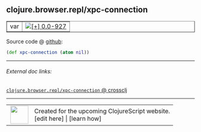 ## clojure.browser.repl/xpc-connection



 <table border="1">
<tr>
<td>var</td>
<td><a href="https://github.com/cljsinfo/cljs-api-docs/tree/0.0-927"><img valign="middle" alt="[+] 0.0-927" title="Added in 0.0-927" src="https://img.shields.io/badge/+-0.0--927-lightgrey.svg"></a> </td>
</tr>
</table>









Source code @ [github](https://github.com/clojure/clojurescript/blob/r1449/src/cljs/clojure/browser/repl.cljs#L21):

```clj
(def xpc-connection (atom nil))
```

<!--
Repo - tag - source tree - lines:

 <pre>
clojurescript @ r1449
└── src
    └── cljs
        └── clojure
            └── browser
                └── <ins>[repl.cljs:21](https://github.com/clojure/clojurescript/blob/r1449/src/cljs/clojure/browser/repl.cljs#L21)</ins>
</pre>

-->

---



###### External doc links:

[`clojure.browser.repl/xpc-connection` @ crossclj](http://crossclj.info/fun/clojure.browser.repl.cljs/xpc-connection.html)<br>

---

 <table>
<tr><td>
<img valign="middle" align="right" width="48px" src="http://i.imgur.com/Hi20huC.png">
</td><td>
Created for the upcoming ClojureScript website.<br>
[edit here] | [learn how]
</td></tr></table>

[edit here]:https://github.com/cljsinfo/cljs-api-docs/blob/master/cljsdoc/clojure.browser.repl/xpc-connection.cljsdoc
[learn how]:https://github.com/cljsinfo/cljs-api-docs/wiki/cljsdoc-files

<!--

This information was too distracting to show to readers, but I'll leave it
commented here since it is helpful to:

- pretty-print the data used to generate this document
- and show how to retrieve that data



The API data for this symbol:

```clj
{:ns "clojure.browser.repl",
 :name "xpc-connection",
 :type "var",
 :source {:code "(def xpc-connection (atom nil))",
          :title "Source code",
          :repo "clojurescript",
          :tag "r1449",
          :filename "src/cljs/clojure/browser/repl.cljs",
          :lines [21]},
 :full-name "clojure.browser.repl/xpc-connection",
 :full-name-encode "clojure.browser.repl/xpc-connection",
 :history [["+" "0.0-927"]]}

```

Retrieve the API data for this symbol:

```clj
;; from Clojure REPL
(require '[clojure.edn :as edn])
(-> (slurp "https://raw.githubusercontent.com/cljsinfo/cljs-api-docs/catalog/cljs-api.edn")
    (edn/read-string)
    (get-in [:symbols "clojure.browser.repl/xpc-connection"]))
```

-->
